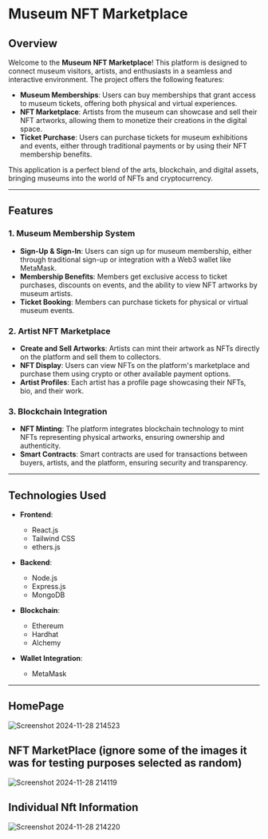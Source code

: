 # Museum NFT Marketplace

## Overview

Welcome to the **Museum NFT Marketplace**! This platform is designed to connect museum visitors, artists, and enthusiasts in a seamless and interactive environment. The project offers the following features:

- **Museum Memberships**: Users can buy memberships that grant access to museum tickets, offering both physical and virtual experiences.
- **NFT Marketplace**: Artists from the museum can showcase and sell their NFT artworks, allowing them to monetize their creations in the digital space.
- **Ticket Purchase**: Users can purchase tickets for museum exhibitions and events, either through traditional payments or by using their NFT membership benefits.
  
This application is a perfect blend of the arts, blockchain, and digital assets, bringing museums into the world of NFTs and cryptocurrency.

---

## Features

### 1. **Museum Membership System**
- **Sign-Up & Sign-In**: Users can sign up for museum membership, either through traditional sign-up or integration with a Web3 wallet like MetaMask.
- **Membership Benefits**: Members get exclusive access to ticket purchases, discounts on events, and the ability to view NFT artworks by museum artists.
- **Ticket Booking**: Members can purchase tickets for physical or virtual museum events.

### 2. **Artist NFT Marketplace**
- **Create and Sell Artworks**: Artists can mint their artwork as NFTs directly on the platform and sell them to collectors.
- **NFT Display**: Users can view NFTs on the platform's marketplace and purchase them using crypto or other available payment options.
- **Artist Profiles**: Each artist has a profile page showcasing their NFTs, bio, and their work.

### 3. **Blockchain Integration**
- **NFT Minting**: The platform integrates blockchain technology to mint NFTs representing physical artworks, ensuring ownership and authenticity.
- **Smart Contracts**: Smart contracts are used for transactions between buyers, artists, and the platform, ensuring security and transparency.
  
---

## Technologies Used

- **Frontend**:
  - React.js
  - Tailwind CSS
  - ethers.js

- **Backend**:
  - Node.js
  - Express.js
  - MongoDB 

- **Blockchain**:
  - Ethereum 
  - Hardhat
  - Alchemy

- **Wallet Integration**:
  - MetaMask 

---

## HomePage 
![Screenshot 2024-11-28 214523](https://github.com/user-attachments/assets/c146ba68-0428-47c5-a60b-04c853ee7047)



## NFT MarketPlace (ignore some of the images it was for testing purposes selected as random)
![Screenshot 2024-11-28 214119](https://github.com/user-attachments/assets/37aafd30-9df8-440c-831d-fb01a0fc3ad1)



## Individual Nft Information
![Screenshot 2024-11-28 214220](https://github.com/user-attachments/assets/78eed093-aa54-4b37-9bd8-2ff71f44c90a)



